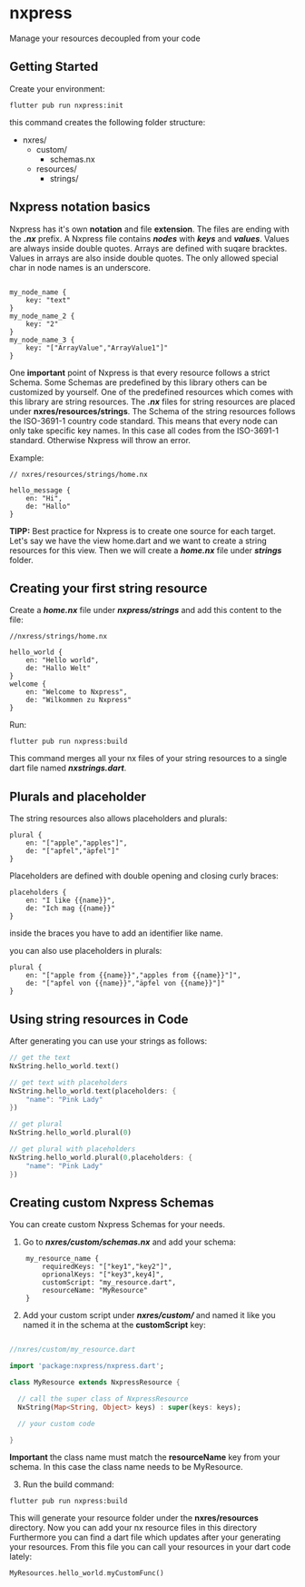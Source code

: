 # nxpress

Manage your resources decoupled from your code

## Getting Started

Create your environment:

```
flutter pub run nxpress:init
```

this command creates the following folder structure:
- nxres/
    - custom/
        - schemas.nx
    - resources/ 
        - strings/



## Nxpress notation basics

Nxpress has it's own **notation** and file **extension**. The files are ending with the ***.nx*** prefix. A Nxpress file contains ***nodes*** with ***keys*** and ***values***. Values are always inside double quotes. Arrays are defined with suqare bracktes. Values in arrays are also inside double quotes. The only allowed special char in node names is an underscore. 

```

my_node_name {
    key: "text"
}
my_node_name_2 {
    key: "2"
}
my_node_name_3 {
    key: "["ArrayValue","ArrayValue1"]"
}

```
One **important** point of Nxpress is that every resource follows a strict Schema. Some Schemas are predefined by this library others can be customized by yourself. One of the predefined resources which comes with this library are string resources. The ***.nx*** files for string resources are placed under **nxres/resources/strings**. The Schema of the string resources follows the ISO-3691-1 country code standard. This means that every node can only take specific key names. In this case all codes from the ISO-3691-1 standard. Otherwise Nxpress will throw an error.

Example:

```
// nxres/resources/strings/home.nx

hello_message {
    en: "Hi",
    de: "Hallo"
}

```

**TIPP:** Best practice for Nxpress is to create one source for each target. Let's say we have the view home.dart and we want to create a string resources for this view. Then we will create a ***home.nx*** file under ***strings*** folder.

## Creating your first string resource


Create a ***home.nx*** file under ***nxpress/strings*** and add this content to the file:

```
//nxress/strings/home.nx

hello_world {
    en: "Hello world",
    de: "Hallo Welt"
}
welcome {
    en: "Welcome to Nxpress",
    de: "Wilkommen zu Nxpress"
}

```

Run:
```
flutter pub run nxpress:build
```
This command merges all your nx files of your string resources to a single dart file named ***nxstrings.dart***.

## Plurals and placeholder

The string resources also allows placeholders and plurals:

```
plural {
    en: "["apple","apples"]",
    de: "["apfel","äpfel"]"
}

```

Placeholders are defined with double opening and closing curly braces:

```
placeholders {
    en: "I like {{name}}",
    de: "Ich mag {{name}}"
}

```
inside the braces you have to add an identifier like name.

you can also use placeholders in plurals:

```
plural {
    en: "["apple from {{name}}","apples from {{name}}"]",
    de: "["apfel von {{name}}","äpfel von {{name}}"]"
}
```

## Using string resources in Code

After generating you can use your strings as follows:

```dart
// get the text
NxString.hello_world.text()

// get text with placeholders
NxString.hello_world.text(placeholders: {
    "name": "Pink Lady"
})

// get plural 
NxString.hello_world.plural(0)

// get plural with placeholders
NxString.hello_world.plural(0,placeholders: {
    "name": "Pink Lady"
})

```

## Creating custom Nxpress Schemas

You can create custom Nxpress Schemas for your needs.

1. Go to ***nxres/custom/schemas.nx*** and add your schema:
```
    my_resource_name {
        requiredKeys: "["key1","key2"]",
        oprionalKeys: "["key3",key4]",
        customScript: "my_resource.dart",
        resourceName: "MyResource"
    }
```

2. Add your custom script under ***nxres/custom/*** and named it like you named it in the schema at the **customScript** key:

```dart

//nxres/custom/my_resource.dart

import 'package:nxpress/nxpress.dart';

class MyResource extends NxpressResource {

  // call the super class of NxpressResource  
  NxString(Map<String, Object> keys) : super(keys: keys);

  // your custom code

}

```
**Important** the class name must match the **resourceName** key from your schema. In this case the class name needs to be MyResource.

3. Run the build command:

```
flutter pub run nxpress:build
```
This will generate your resource folder under the **nxres/resources** directory.  Now you can add your nx resource files in this directory Furthermore you can find a dart file which updates after your generating your resources. From this file you can call your resources in your dart code lately: 

```dart
MyResources.hello_world.myCustomFunc()
```
